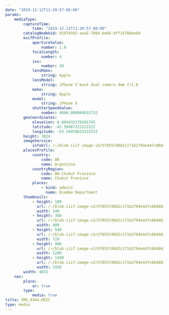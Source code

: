 ```yaml
---
date: "2019-12-12T11:20:57-08:00"
params:
    mediaType:
        captureTime:
            time: "2019-12-12T11:20:57-08:00"
        catalogNodeUid: 0197d102-aea5-7084-be66-dff14788eeb9
        exifProfile:
            apertureValue:
                number: 1.8
            focalLength:
                number: 4
            iso:
                number: 20
            lensMake:
                string: Apple
            lensModel:
                string: iPhone X back dual camera 4mm f/1.8
            make:
                string: Apple
            model:
                string: iPhone X
            shutterSpeedValue:
                number: 4000.000004032732
        geoCoordinates:
            elevation: 6.884432270266745
            latitude: -42.50987222222222
            longitude: -63.59970833333333
        height: 3024
        imageService:
            infoUrl: /~/blob-iiif-image-v3/5f8557d0d2c171b2794e447c08d463e3a3b85c98be1aa941563f6b635153b447/info.json
        placesProfile:
            country:
                code: AR
                name: Argentina
            countryRegion:
                code: AR-Chubut Province
                name: Chubut Province
            places:
                - kind: admin2
                  name: Biedma Department
        thumbnails:
            - height: 180
              url: /~/blob-iiif-image-v3/5f8557d0d2c171b2794e447c08d463e3a3b85c98be1aa941563f6b635153b447/full/240%2C180/0/default.jpg
              width: 240
            - height: 360
              url: /~/blob-iiif-image-v3/5f8557d0d2c171b2794e447c08d463e3a3b85c98be1aa941563f6b635153b447/full/480%2C360/0/default.jpg
              width: 480
            - height: 540
              url: /~/blob-iiif-image-v3/5f8557d0d2c171b2794e447c08d463e3a3b85c98be1aa941563f6b635153b447/full/720%2C540/0/default.jpg
              width: 720
            - height: 960
              url: /~/blob-iiif-image-v3/5f8557d0d2c171b2794e447c08d463e3a3b85c98be1aa941563f6b635153b447/full/1280%2C960/0/default.jpg
              width: 1280
            - height: 1440
              url: /~/blob-iiif-image-v3/5f8557d0d2c171b2794e447c08d463e3a3b85c98be1aa941563f6b635153b447/full/1920%2C1440/0/default.jpg
              width: 1920
        width: 4032
    nav:
        place:
            ar: true
        type:
            media: true
title: IMG_9344.HEIC
type: media
---
```

